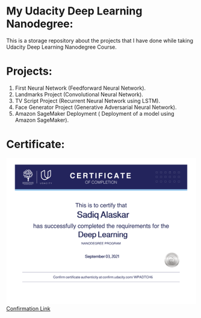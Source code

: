 # My Udacity Deep Learning Nanodegree:
This is a storage repository about the projects that I have done while taking Udacity Deep Learning Nanodegree Course.

# Projects:
1. First Neural Network (Feedforward Neural Network).
2. Landmarks Project (Convolutional Neural Network).
3. TV Script Project (Recurrent Neural Network using LSTM).
4. Face Generator Project (Generative Adversarial Neural Network).
5. Amazon SageMaker Deployment ( Deployment of a model using Amazon SageMaker).


# Certificate:
![My Certificate](cert.svg)
[Confirmation Link](https://graduation.udacity.com/confirm/WPADTCH6)
